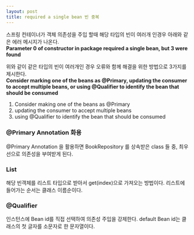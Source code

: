 ```yaml
---
layout: post
title: required a single bean 빈 중복
---
```


스프링 컨테이너가 객체 의존성을 주입 할때 해당 타입의 빈이 여러개 인경우 아래와 같은 에러 메시지가 나온다.   
__Parameter 0 of constructor in package required a single bean, but 3 were found__

위와 같이 같은 타입의 빈이 여러개인 경우 오류와 함께 해결을 위한 방법으로 3가지를 제시한다.  
__Consider marking one of the beans as @Primary, updating the consumer to accept multiple beans, or using @Qualifier to identify the bean that should be consumed__

1. Consider making one of the beans as @Primary
2. updating the consumer to accept multiple beans
3. using @Qualifier to identify the bean that should be consumed

### @Primary Annotation 화용
@Primary Annotation 을 활용하면 BookRepository 를 상속받은 class 들 중, 최우선으로 의존성을 부여받게 된다.

### List
해당 빈객체를 리스트 타입으로 받아서 get(index)으로 가져오는 방법이다. 리스트에 들어가는 순서는 클래스 이름순이다.

### @Qualifier
인스턴스에 Bean id를 직접 선택하여 의존성 주입을 강제한다. default Bean id는 클래스의 첫 글자를 소문자로 한 문자열이다.
